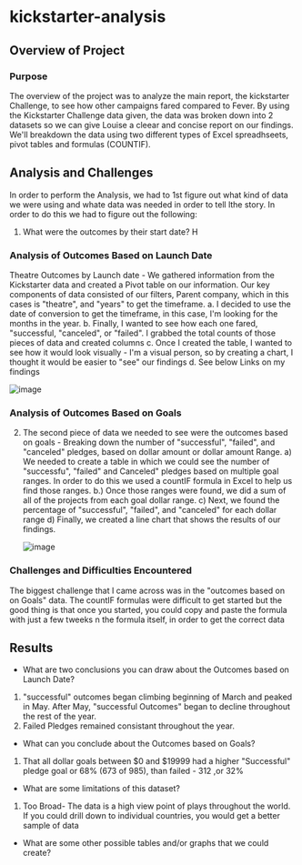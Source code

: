 # kickstarter-analysis

## Overview of Project

### Purpose
The overview of the project was to analyze the main report, the kickstarter Challenge, to see how other campaigns fared compared to Fever. By using the Kickstarter Challenge data given, the data was broken down into 2 datasets so we can give Louise a cleear and concise report on our findings. We'll breakdown the data using two different types of Excel spreadhseets, pivot tables and formulas (COUNTIF).

## Analysis and Challenges

  In order to perform the Analysis, we had to 1st figure out what kind of data we were using and whate data was needed in order to tell lthe story. In order to do this we had to figure out the following:
 1. What were the outcomes by their start date?  H 
 
  

### Analysis of Outcomes Based on Launch Date

 Theatre Outcomes by Launch date - We gathered information from the Kickstarter data and created a Pivot table on our information. Our key components of data consisted of our filters, Parent company, which in this cases is "theatre", and "years" to get the timeframe.
    a. I decided to use the date of conversion to get the timeframe, in this case, I'm looking for the months in the year. 
    b. Finally, I wanted to see how each one fared, "successful, "canceled", or "failed".  I grabbed the total counts of those pieces of data and created columns
    c. Once I created the table, I wanted to see how it would look visually - I'm a visual person, so by creating a chart, I thought it would be easier to "see" our findings
    d. See below Links on my findings
    
    
   ![image](https://user-images.githubusercontent.com/94253815/143725091-1ffe87a2-adf2-4426-bf33-e58c4b724a85.png)




    
    
 
 
    
 

### Analysis of Outcomes Based on Goals

2. The second piece of data we needed to see were the outcomes based on goals - Breaking down the number of "successful", "failed", and "canceled" pledges, based on dollar amount or dollar amount Range.
    a) We needed to create a table in which we could see the number of "successfu", "failed" and Canceled" pledges based on multiple goal ranges.  In order to do this we used a countIF formula in Excel to help us find those ranges.
    b.) Once those ranges were found, we did a sum of all of the projects from each goal dollar range.
    c)  Next, we found the percentage of "successful", "failed", and "canceled" for each dollar range
    d) Finally, we created a line chart that shows the results of our findings.
    
    
     ![image](https://user-images.githubusercontent.com/94253815/143725046-625f33e7-bfab-4755-bf2e-64729ee0a80e.png)
    
    
    
    
   
    
### Challenges and Difficulties Encountered

The biggest challenge that I came across was in the "outcomes based on on Goals" data.  The countIF formulas were difficult to get started but the good thing is that once you started, you could copy and paste the formula with just a few tweeks n the formula itself, in order to get the correct data

## Results

- What are two conclusions you can draw about the Outcomes based on Launch Date?

 1. "successful" outcomes began climbing beginning of March and peaked in May. After May, "successful Outcomes" began to decline throughout the rest of the year.
 2. Failed Pledges remained consistant throughout the year.

- What can you conclude about the Outcomes based on Goals?
 1. That all dollar goals between $0 and $19999 had a higher "Successful" pledge goal or 68% (673 of 985), than failed - 312 ,or 32%

- What are some limitations of this dataset?
 1. Too Broad-  The data is a high view point of plays throughout the world.  If you could drill down to individual countries, you would get a better sample of data

- What are some other possible tables and/or graphs that we could create?

